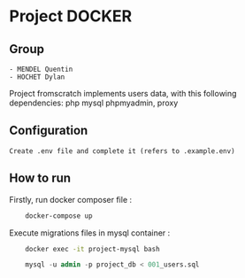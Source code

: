 # Project DOCKER


## Group
    - MENDEL Quentin
    - HOCHET Dylan

Project fromscratch implements users data, with this following dependencies:
    php
    mysql
    phpmyadmin,
    proxy


## Configuration 
    Create .env file and complete it (refers to .example.env)


## How to run

Firstly, run docker composer file :

```bash
    docker-compose up
```

Execute migrations files in mysql container :

```bash
    docker exec -it project-mysql bash
```

```sql
    mysql -u admin -p project_db < 001_users.sql
```
